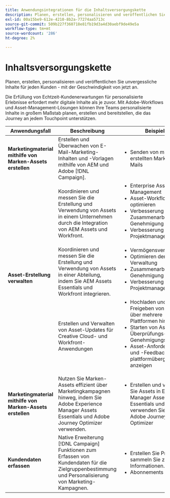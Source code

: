 ```yaml
---
title: Anwendungsintegrationen für die Inhaltsversorgungskette
description: Planen, erstellen, personalisieren und veröffentlichen Sie Inhalte.
exl-id: 00a15be9-612e-4210-8b2a-77274aa5713c
source-git-commit: 509b227f360718e81fb19d3a4d30aebf9de49e5a
workflow-type: tm+mt
source-wordcount: '286'
ht-degree: 2%

---
```


# Inhaltsversorgungskette

Planen, erstellen, personalisieren und veröffentlichen Sie unvergessliche Inhalte für jeden Kunden - mit der Geschwindigkeit von jetzt an.

Die Erfüllung von Echtzeit-Kundenerwartungen für personalisierte Erlebnisse erfordert mehr digitale Inhalte als je zuvor. Mit Adobe-Workflows und Asset-Management-Lösungen können Ihre Teams personalisierte Inhalte in großem Maßstab planen, erstellen und bereitstellen, die das Journey an jedem Touchpoint unterstützen.

<table>
 <thead>
    <tr>
      <th>Anwendungsfall</th>
      <th>Beschreibung</th>
      <th>Beispiele</th>
      <th>Anwendungen</th>
    </tr>
  </thead>
  <tbody>
<tr>
  <td><strong>Marketingmaterial mithilfe von Marken-Assets erstellen</strong><br/></td>
  <td>Erstellen und Überwachen von E-Mail-Marketing-Inhalten und -Vorlagen mithilfe von AEM und Adobe [!DNL Campaign].</td>
  <td>
    <ul>
      <li>Senden von mit AEM erstellten Marketing-E-Mails</li>
    </ul>    
  </td>
  <td><a href="../integrations-between-applications/experience-manager/experience-manager-campaign.md">[!DNL Campaign] und AEM</a></td>
</tr>
<tr>
  <td rowspan="3"><strong>Asset-Erstellung verwalten</strong><br/></td>
  <td>Koordinieren und messen Sie die Erstellung und Verwendung von Assets in einem Unternehmen durch die Integration von AEM Assets und Workfront.</td>
  <td>
    <ul style="margin-top: 0;">
      <li>Enterprise Asset Management</li>
      <li>Asset-Workflows optimieren</li>
      <li>Verbesserung der Zusammenarbeit und Genehmigung</li>
      <li>Verbesserung des Projektmanagements</li>
    </ul>    
  </td>
  <td><a href="../integrations-between-applications/experience-manager/experience-manager-workfront.md">AEM Assets und Workfront</a></td>
</tr>
<tr>
  <td>Koordinieren und messen Sie die Erstellung und Verwendung von Assets in einer Abteilung, indem Sie AEM Assets Essentials und Workfront integrieren.</td>
  <td>
    <ul style="margin-top: 0;">
      <li>Vermögensverwaltung</li>
      <li>Optimieren der Asset-Verwaltung</li>
      <li>Zusammenarbeit und Genehmigung aktivieren</li>
      <li>Verbesserung des Projektmanagements</li>
    </ul>    
  </td>
  <td><a href="../integrations-between-applications/experience-manager/experience-manager-workfront.md">AEM Assets Essentials und Workfront</a></td>
</tr>
<tr>
  <td>Erstellen und Verwalten von Asset-Updates für Creative Cloud- und Workfront-Anwendungen</td>
  <td>
    <ul style="margin-top: 0;">
      <li>Hochladen und Freigeben von Assets über mehrere Plattformen hinweg</li>
      <li>Starten von Asset-Überprüfungs- und Genehmigungsprozessen</li>
      <li>Asset-Anforderungen und -Feedback plattformübergreifend anzeigen</li>
    </ul>    
  </td>
  <td><a href="/help/integrations/integrations-between-applications/workfront/workfront-creative-cloud.md">Creative Cloud und Workfront</a></td>
</tr>
<tr>
  <td><strong>Marketingmaterial mithilfe von Marken-Assets erstellen</strong><br/></td>
  <td>Nutzen Sie Marken-Assets effizient über Marketingkampagnen hinweg, indem Sie Adobe Experience Manager Assets Essentials und Adobe Journey Optimizer verwenden.
  </td>
  <td>
    <ul>
      <li>Erstellen und verwalten Sie Assets in Experience Manager Assets Essentials und verwenden Sie sie in Adobe Journey Optimizer</li>
    </ul>
  </td>
  <td><a href="../integrations-between-applications/journey-optimizer/journey-optimizer-experience-manager.md">Journey Optimizer und AEM Asset-Grundlagen</a></td>
</tr>
<tr>
  <td><strong>Kundendaten erfassen</strong><br/></td>
  <td>Native Erweiterung [!DNL Campaign] Funktionen zum Erfassen von Kundendaten für die Zielgruppenbestimmung und Personalisierung von Marketing-Kampagnen.
  </td>
  <td>
    <ul>
      <li>Erstellen Sie Profile und sammeln Sie zusätzliche Informationen. </li>
      <li>Abonnements</li>
    </ul>
  </td>
  <td><a href="../integrations-between-applications/experience-manager/experience-manager-campaign.md">AEM Forms und [!DNL Campaign] Standard</a></td>
</tr>
</tbody>
</table>
